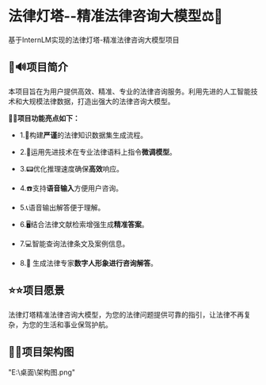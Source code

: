 # 法律灯塔--精准法律咨询大模型⚖️📑

基于InternLM实现的法律灯塔-精准法律咨询大模型项目

## 📢🔊项目简介

本项目旨在为用户提供高效、精准、专业的法律咨询服务。利用先进的人工智能技术和大规模法律数据，打造出强大的法律咨询大模型。

**🎯🎯项目功能亮点如下：**

- 1.📱构建**严谨**的法律知识数据集生成流程。

- 2.🚧运用先进技术在专业法律语料上指令**微调模型**。

- 3.📟优化推理速度确保**高效**响应。

- 4.☎️支持**语音输入**方便用户咨询。

- 5.📞语音输出解答便于理解。

- 6.🖥️结合法律文献检索增强生成**精准答案**。

- 7.💻智能查询法律条文及案例信息。

- 8.🦸 生成法律专家**数字人形象进行咨询解答**。

## ⭐⭐项目愿景

法律灯塔精准法律咨询大模型，为您的法律问题提供可靠的指引，让法律不再复杂，为您的生活和事业保驾护航。

## 🧩🧩项目架构图

"E:\桌面\架构图.png"
